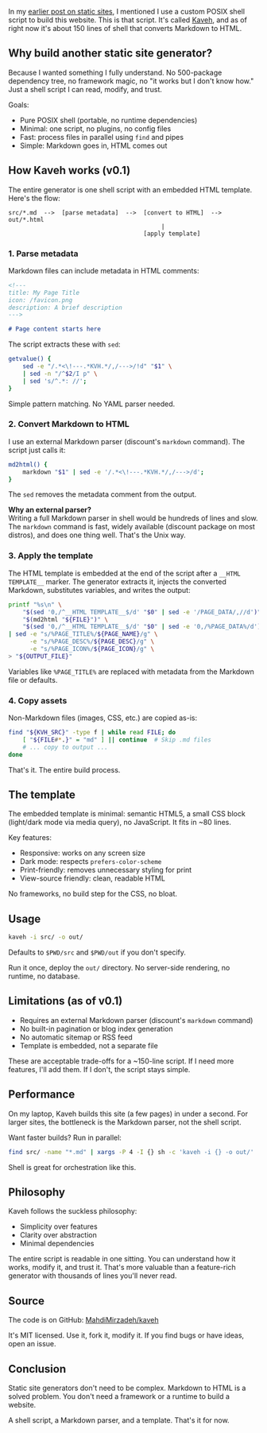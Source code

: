 <!---
title: Kaveh: A Static Site Generator in Pure POSIX Shell
description: How and why I built my own static site generator in 150 lines of shell script (September 2022).
--->

In my [earlier post on static sites](/blog/2022-05-10-why-i-love-static-site-generators.html), I mentioned I use a custom POSIX shell script to build this website. This is that script. It's called [Kaveh](https://github.com/mahdimirzadeh/kaveh), and as of right now it's about 150 lines of shell that converts Markdown to HTML.

## Why build another static site generator?

Because I wanted something I fully understand. No 500-package dependency tree, no framework magic, no "it works but I don't know how." Just a shell script I can read, modify, and trust.

Goals:
- Pure POSIX shell (portable, no runtime dependencies)
- Minimal: one script, no plugins, no config files
- Fast: process files in parallel using `find` and pipes
- Simple: Markdown goes in, HTML comes out

## How Kaveh works (v0.1)

The entire generator is one shell script with an embedded HTML template. Here's the flow:

```
src/*.md  -->  [parse metadata]  -->  [convert to HTML]  -->  out/*.html
                                           |
                                      [apply template]
```

### 1. Parse metadata

Markdown files can include metadata in HTML comments:

```markdown
<!---
title: My Page Title
icon: /favicon.png
description: A brief description
--->

# Page content starts here
```

The script extracts these with `sed`:

```sh
getvalue() { 
    sed -e "/.*<\!---.*KVH.*/,/--->/!d" "$1" \
    | sed -n "/^$2/I p" \
    | sed 's/^.*: //'; 
}
```

Simple pattern matching. No YAML parser needed.

### 2. Convert Markdown to HTML

I use an external Markdown parser (discount's `markdown` command). The script just calls it:

```sh
md2html() { 
    markdown "$1" | sed -e '/.*<\!---.*KVH.*/,/--->/d'; 
}
```

The `sed` removes the metadata comment from the output.

**Why an external parser?**  
Writing a full Markdown parser in shell would be hundreds of lines and slow. The `markdown` command is fast, widely available (discount package on most distros), and does one thing well. That's the Unix way.

### 3. Apply the template

The HTML template is embedded at the end of the script after a `__HTML TEMPLATE__` marker. The generator extracts it, injects the converted Markdown, substitutes variables, and writes the output:

```sh
printf "%s\n" \
    "$(sed '0,/^__HTML TEMPLATE__$/d' "$0" | sed -e '/PAGE_DATA/,//d')" \
    "$(md2html "${FILE}")" \
    "$(sed '0,/^__HTML TEMPLATE__$/d' "$0" | sed -e '0,/%PAGE_DATA%/d')" \
| sed -e "s/%PAGE_TITLE%/${PAGE_NAME}/g" \
      -e "s/%PAGE_DESC%/${PAGE_DESC}/g" \
      -e "s/%PAGE_ICON%/${PAGE_ICON}/g" \
> "${OUTPUT_FILE}"
```

Variables like `%PAGE_TITLE%` are replaced with metadata from the Markdown file or defaults.

### 4. Copy assets

Non-Markdown files (images, CSS, etc.) are copied as-is:

```sh
find "${KVH_SRC}" -type f | while read FILE; do
    [ "${FILE#*.}" = "md" ] || continue  # Skip .md files
    # ... copy to output ...
done
```

That's it. The entire build process.

## The template

The embedded template is minimal: semantic HTML5, a small CSS block (light/dark mode via media query), no JavaScript. It fits in ~80 lines.

Key features:
- Responsive: works on any screen size
- Dark mode: respects `prefers-color-scheme`
- Print-friendly: removes unnecessary styling for print
- View-source friendly: clean, readable HTML

No frameworks, no build step for the CSS, no bloat.

## Usage

```sh
kaveh -i src/ -o out/
```

Defaults to `$PWD/src` and `$PWD/out` if you don't specify.

Run it once, deploy the `out/` directory. No server-side rendering, no runtime, no database.

## Limitations (as of v0.1)

- Requires an external Markdown parser (discount's `markdown` command)
- No built-in pagination or blog index generation
- No automatic sitemap or RSS feed
- Template is embedded, not a separate file

These are acceptable trade-offs for a ~150-line script. If I need more features, I'll add them. If I don't, the script stays simple.

## Performance

On my laptop, Kaveh builds this site (a few pages) in under a second. For larger sites, the bottleneck is the Markdown parser, not the shell script.

Want faster builds? Run in parallel:

```sh
find src/ -name "*.md" | xargs -P 4 -I {} sh -c 'kaveh -i {} -o out/'
```

Shell is great for orchestration like this.

## Philosophy

Kaveh follows the suckless philosophy:
- Simplicity over features
- Clarity over abstraction
- Minimal dependencies

The entire script is readable in one sitting. You can understand how it works, modify it, and trust it. That's more valuable than a feature-rich generator with thousands of lines you'll never read.

## Source

The code is on GitHub: [MahdiMirzadeh/kaveh](https://github.com/mahdimirzadeh/kaveh)

It's MIT licensed. Use it, fork it, modify it. If you find bugs or have ideas, open an issue.

## Conclusion

Static site generators don't need to be complex. Markdown to HTML is a solved problem. You don't need a framework or a runtime to build a website.

A shell script, a Markdown parser, and a template. That's it for now.
